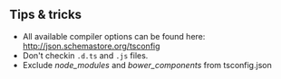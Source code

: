 ## Tips & tricks

- All available compiler options can be found here: http://json.schemastore.org/tsconfig
- Don't checkin `.d.ts` and `.js` files.
- Exclude *node_modules* and *bower_components* from tsconfig.json